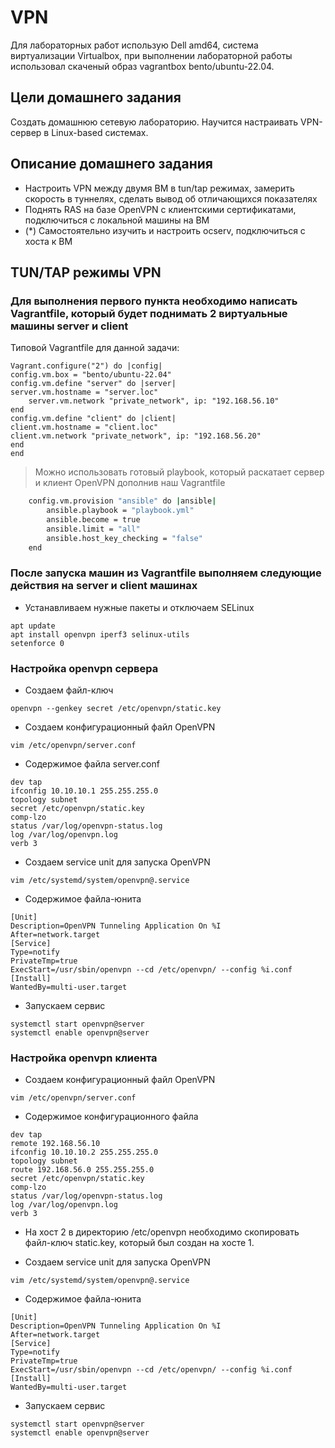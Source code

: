 # VPN
Для лабораторных работ использую Dell amd64, система виртуализации Virtualbox, при выполнении лабораторной работы использовал скаченый образ vagrantbox bento/ubuntu-22.04.

## Цели домашнего задания

Создать домашнюю сетевую лабораторию. Научится настраивать VPN-сервер в Linux-based системах.

## Описание домашнего задания
- Настроить VPN между двумя ВМ в tun/tap режимах, замерить скорость в туннелях, сделать вывод об отличающихся показателях
- Поднять RAS на базе OpenVPN с клиентскими сертификатами, подключиться с локальной машины на ВМ
- (*) Самостоятельно изучить и настроить ocserv, подключиться с хоста к ВМ

## TUN/TAP режимы VPN

### Для выполнения первого пункта необходимо написать Vagrantfile, который будет поднимать 2 виртуальные машины server и client

Типовой Vagrantfile для данной задачи:

```
Vagrant.configure("2") do |config|
config.vm.box = "bento/ubuntu-22.04"
config.vm.define "server" do |server|
server.vm.hostname = "server.loc"
  	server.vm.network "private_network", ip: "192.168.56.10"
end
config.vm.define "client" do |client|
client.vm.hostname = "client.loc"
client.vm.network "private_network", ip: "192.168.56.20"
end
end
```

> Можно использовать готовый playbook, который раскатает сервер и клиент OpenVPN дополнив наш Vagrantfile

```bash
    config.vm.provision "ansible" do |ansible|
        ansible.playbook = "playbook.yml"
        ansible.become = true
        ansible.limit = "all"
        ansible.host_key_checking = "false"
    end  
```

### После запуска машин из Vagrantfile выполняем следующие действия на server и client машинах

- Устанавливаем нужные пакеты и отключаем SELinux
```
apt update
apt install openvpn iperf3 selinux-utils
setenforce 0
```

### Настройка openvpn сервера

- Cоздаем файл-ключ 
```
openvpn --genkey secret /etc/openvpn/static.key
```

- Cоздаем конфигурационный файл OpenVPN 
```
vim /etc/openvpn/server.conf
```

- Содержимое файла server.conf
```
dev tap 
ifconfig 10.10.10.1 255.255.255.0 
topology subnet 
secret /etc/openvpn/static.key 
comp-lzo 
status /var/log/openvpn-status.log 
log /var/log/openvpn.log  
verb 3 
```
 
- Создаем service unit для запуска OpenVPN
 ```
vim /etc/systemd/system/openvpn@.service
```

- Содержимое файла-юнита
```
[Unit] 
Description=OpenVPN Tunneling Application On %I 
After=network.target 
[Service] 
Type=notify 
PrivateTmp=true 
ExecStart=/usr/sbin/openvpn --cd /etc/openvpn/ --config %i.conf 
[Install] 
WantedBy=multi-user.target
```

- Запускаем сервис 
```
systemctl start openvpn@server 
systemctl enable openvpn@server
```
### Настройка openvpn клиента

- Cоздаем конфигурационный файл OpenVPN 
```
vim /etc/openvpn/server.conf
```

- Содержимое конфигурационного файла  
```
dev tap 
remote 192.168.56.10 
ifconfig 10.10.10.2 255.255.255.0 
topology subnet 
route 192.168.56.0 255.255.255.0 
secret /etc/openvpn/static.key
comp-lzo
status /var/log/openvpn-status.log 
log /var/log/openvpn.log 
verb 3 
```

- На хост 2 в директорию /etc/openvpn необходимо скопировать файл-ключ static.key, который был создан на хосте 1.  

- Создаем service unit для запуска OpenVPN
```
vim /etc/systemd/system/openvpn@.service
```
- Содержимое файла-юнита
```
[Unit] 
Description=OpenVPN Tunneling Application On %I 
After=network.target 
[Service] 
Type=notify 
PrivateTmp=true 
ExecStart=/usr/sbin/openvpn --cd /etc/openvpn/ --config %i.conf 
[Install] 
WantedBy=multi-user.target
```
- Запускаем сервис
```
systemctl start openvpn@server 
systemctl enable openvpn@server
```

